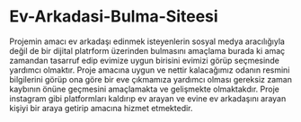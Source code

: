 # Ev-Arkadasi-Bulma-Siteesi
Projemin amacı ev arkadaşı edinmek isteyenlerin sosyal medya aracılığıyla değil de bir dijital platrform üzerinden bulmasını amaçlama burada ki amaç zamandan tasarruf edip evimize uygun birisini evimizi görüp seçmesinde yardımcı olmaktır. Proje amacına uygun ve nettir kalacağımız odanın resmini bilgilerini görüp ona göre bir eve çıkmamıza yardımcı olması gereksiz zaman kaybının önüne geçmesini amaçlamakta ve gelişmekte olmaktakdır. Proje instagram gibi platformları kaldırıp ev arayan ve evine ev arkadaşını arayan kişiyi bir araya getirip amacına hizmet etmektedir.
